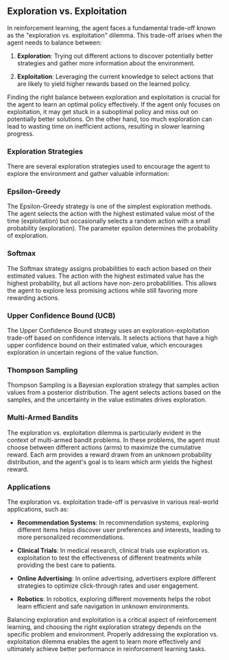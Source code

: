 ## Exploration vs. Exploitation
In reinforcement learning, the agent faces a fundamental trade-off known as the "exploration vs. exploitation" dilemma. This trade-off arises when the agent needs to balance between:

1. **Exploration**: Trying out different actions to discover potentially better strategies and gather more information about the environment.

2. **Exploitation**: Leveraging the current knowledge to select actions that are likely to yield higher rewards based on the learned policy.

Finding the right balance between exploration and exploitation is crucial for the agent to learn an optimal policy effectively. If the agent only focuses on exploitation, it may get stuck in a suboptimal policy and miss out on potentially better solutions. On the other hand, too much exploration can lead to wasting time on inefficient actions, resulting in slower learning progress.

### Exploration Strategies
There are several exploration strategies used to encourage the agent to explore the environment and gather valuable information:

### Epsilon-Greedy
The Epsilon-Greedy strategy is one of the simplest exploration methods. The agent selects the action with the highest estimated value most of the time (exploitation) but occasionally selects a random action with a small probability (exploration). The parameter epsilon determines the probability of exploration.

### Softmax
The Softmax strategy assigns probabilities to each action based on their estimated values. The action with the highest estimated value has the highest probability, but all actions have non-zero probabilities. This allows the agent to explore less promising actions while still favoring more rewarding actions.

### Upper Confidence Bound (UCB)
The Upper Confidence Bound strategy uses an exploration-exploitation trade-off based on confidence intervals. It selects actions that have a high upper confidence bound on their estimated value, which encourages exploration in uncertain regions of the value function.

### Thompson Sampling
Thompson Sampling is a Bayesian exploration strategy that samples action values from a posterior distribution. The agent selects actions based on the samples, and the uncertainty in the value estimates drives exploration.

### Multi-Armed Bandits
The exploration vs. exploitation dilemma is particularly evident in the context of multi-armed bandit problems. In these problems, the agent must choose between different actions (arms) to maximize the cumulative reward. Each arm provides a reward drawn from an unknown probability distribution, and the agent's goal is to learn which arm yields the highest reward.

### Applications
The exploration vs. exploitation trade-off is pervasive in various real-world applications, such as:

- **Recommendation Systems**: In recommendation systems, exploring different items helps discover user preferences and interests, leading to more personalized recommendations.

- **Clinical Trials**: In medical research, clinical trials use exploration vs. exploitation to test the effectiveness of different treatments while providing the best care to patients.

- **Online Advertising**: In online advertising, advertisers explore different strategies to optimize click-through rates and user engagement.

- **Robotics**: In robotics, exploring different movements helps the robot learn efficient and safe navigation in unknown environments.

Balancing exploration and exploitation is a critical aspect of reinforcement learning, and choosing the right exploration strategy depends on the specific problem and environment. Properly addressing the exploration vs. exploitation dilemma enables the agent to learn more effectively and ultimately achieve better performance in reinforcement learning tasks.
